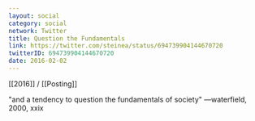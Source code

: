 ```yaml
---
layout: social
category: social
network: Twitter
title: Question the Fundamentals
link: https://twitter.com/steinea/status/694739904144670720
twitterID: 694739904144670720
date: 2016-02-02
---
```


[[2016]] / [[Posting]]

"and a tendency to question the fundamentals of society" —waterfield, 2000, xxix
